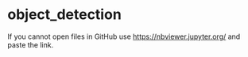 # object_detection
If you cannot open files in GitHub use
https://nbviewer.jupyter.org/
and paste the link.
